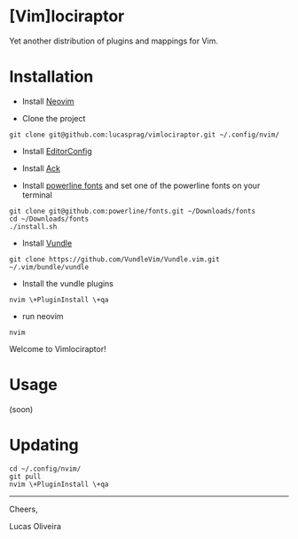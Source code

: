 [Vim]lociraptor
===============

Yet another distribution of plugins and mappings for Vim.

# Installation

 - Install [Neovim](https://github.com/neovim/neovim)

 - Clone the project
```
git clone git@github.com:lucasprag/vimlociraptor.git ~/.config/nvim/
```

- Install [EditorConfig](http://editorconfig.org/)

- Install [Ack](http://beyondgrep.com/install/)

- Install [powerline fonts](https://github.com/powerline/fonts#font-families) and set one of the powerline fonts on your terminal
```
git clone git@github.com:powerline/fonts.git ~/Downloads/fonts
cd ~/Downloads/fonts
./install.sh
```

- Install [Vundle](https://github.com/VundleVim/Vundle.vim)
```
git clone https://github.com/VundleVim/Vundle.vim.git ~/.vim/bundle/vundle
```

 - Install the vundle plugins
```
nvim \+PluginInstall \+qa
```

- run neovim
```
nvim
```

Welcome to Vimlociraptor!

# Usage

(soon)

# Updating

```
cd ~/.config/nvim/
git pull
nvim \+PluginInstall \+qa
```

---
Cheers,

Lucas Oliveira
